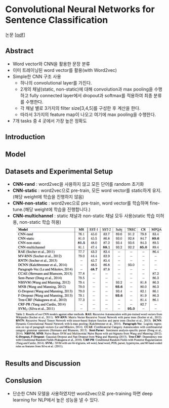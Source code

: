 # Convolutional Neural Networks for Sentence Classification
논문 [[pdf]](http://emnlp2014.org/papers/pdf/EMNLP2014181.pdf)

## Abstract
- Word vector와 CNN을 활용한 문장 분류
- 이미 트레이닝된 word vector를 활용(with Word2vec)
- Simple한 CNN 구조 사용
    - 하나의 convolutional layer를 가진다.
    - 2개의 채널(static, non-static)에 대해 convolution과 max pooling을 수행하고 fully connected layer에서 dropout과 softmax를 적용하여 최종 분류를 수행한다.
    - 각 채널 별로 3가지의 filter size[3,4,5]를 구성한 후 계산을 한다.
    - 따라서 3가지의 feature map이 나오고 여기에 max pooling을 수행한다.
- 7개 tasks 중 4 곳에서 가장 높은 정확도

## Introduction

## Model

## Datasets and Experimental Setup
- **CNN-rand** : word2vec을 사용하지 않고 모든 단어를 random 초기화
- **CNN-static** : word2vec으로 pre-train, 모든 word vector를 static하게 유지.(해당 weight에 학습을 진행하지 않음)
- **CNN-non-static** : word2vec으로 pre-train, word vector를 학습하며 fine-tune.(해당 weight에 학습을 진행합니다.)
- **CNN-multichannel** : static 채널과 non-static 채널 모두 사용(static 학습 미허용, non-static 학습 허용)
![result](https://github.com/yanggyu17/DeepLearning_papers/blob/master/images/CNNforSC.png)

## Results and Discussion

## Conslusion
- 단순한 CNN 모델을 사용하였지만 word2vec으로 pre-training 하면 deep learning for NLP에서 높은 성능을 낼 수 있다.
